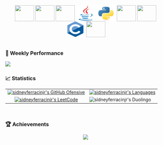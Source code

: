 <div align="center">
  <div style="display: inline_block">
    <img align="center" height="50" width="60" src="https://cdn.jsdelivr.net/gh/devicons/devicon/icons/html5/html5-original.svg" />
    <img align="center" height="50" width="60" src="https://cdn.jsdelivr.net/gh/devicons/devicon/icons/css3/css3-original.svg" />
    <img align="center" height="50" width="60" src="https://cdn.jsdelivr.net/gh/devicons/devicon/icons/javascript/javascript-original.svg" />
    <img align="center" height="50" width="60" src="https://raw.githubusercontent.com/devicons/devicon/master/icons/java/java-original.svg" />
    <img align="center" height="50" width="60" src="https://raw.githubusercontent.com/devicons/devicon/master/icons/python/python-original.svg">
    <img align="center" height="50" width="60" src="https://cdn.jsdelivr.net/gh/devicons/devicon/icons/react/react-original.svg" />
    <img align="center" height="50" width="60" src="https://cdn.jsdelivr.net/gh/devicons/devicon/icons/nodejs/nodejs-plain.svg" />
    <img align="center" height="50" width="60" src="https://raw.githubusercontent.com/devicons/devicon/master/icons/c/c-original.svg" />
    <img align="center" height="50" width="60" src="https://cdn.jsdelivr.net/gh/devicons/devicon/icons/mysql/mysql-original.svg" />
  </div>
</div>

<br>

### 🚀 Weekly Performance
<div align="center> 
  
  [![](https://github-readme-activity-graph.vercel.app/graph?username=sidneyferracinjr&hide_title=true&hide_border=true&theme=github-compact&color=E6EDF3&line=29903B&point=E6EDF3&grid=false&days=7&area=true&area_color=29903B)]()

</div>

### 📈 Statistics
<div>
  <table style="border-collapse: collapse; width: 100%; border: none;">
    <tr>
      <td style="border: none;">
        <a href="https://github.com/sidneyferracinjr">
          <img src="https://github-readme-streak-stats.herokuapp.com/?user=sidneyferracinjr&theme=dark&hide_border=true&background=101010&card_width=500&card_height=200" alt="sidneyferracinjr's GitHub Ofensive" />
        </a>
      </td>
      <td style="border: none;"><a href="https://git.io/streak-stats">
        <a href="https://linkedin.com/in/sidneyferracinjr">
          <img src="https://github-readme-stats.vercel.app/api/top-langs/?username=sidneyferracinjr&theme=dark&show_icons=true&hide_border=true&layout=compact&bg_color=101010&card_width=425&card_height=200" alt="sidneyferracinjr's Languages" />
        </a>
      </td>
    </tr>
    <tr>
      <td style="border: none;">
        <div align="center">
          <a href="https://leetcode.com/sidneyferracinjr/">
            <img src="https://leetcard.jacoblin.cool/sidneyferracinjr?font=Open_Sans&border=0&width=500&height=200" alt="sidneyferracinjr's LeetCode">
          </a>
        </div>
      </td>
      <td style="border: none;">  
        <div align="center> 
          <a href="https://duolingo.com/profile/sidneyferracinjr">
            <img src="https://duolingo-stats-card.vercel.app/api?username=sidneyferracinjr&sort=xp&width=500&height=200" alt="sidneyferracinjr's Duolingo">
          </a>
        </div>
      </td>
    </tr>
  </table>
</div>

<br>

### 🏆 Achievements
<div>
  <p align="center">
    <a href="https://github.com/ryo-ma/github-profile-trophy" title="repositório de troféus">
      <img width="1000" src="https://github-profile-trophy.vercel.app/?username=sidneyferracinjr&column=8&theme=darkhub&no-frame=true&no-bg=true"/>
    </a>
  </p>
</div>
